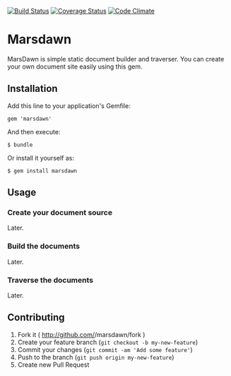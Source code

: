 [![Build Status](https://travis-ci.org/nao58/marsdawn.svg?branch=master)](https://travis-ci.org/nao58/marsdawn)
[![Coverage Status](https://coveralls.io/repos/nao58/marsdawn/badge.png?branch=master)](https://coveralls.io/r/nao58/marsdawn?branch=master)
[![Code Climate](https://codeclimate.com/github/nao58/marsdawn.png)](https://codeclimate.com/github/nao58/marsdawn)

# Marsdawn

MarsDawn is simple static document builder and traverser. You can create your own document site easily using this gem.

## Installation

Add this line to your application's Gemfile:

    gem 'marsdawn'

And then execute:

    $ bundle

Or install it yourself as:

    $ gem install marsdawn

## Usage

### Create your document source

Later.

### Build the documents

Later.

### Traverse the documents

Later.

## Contributing

1. Fork it ( http://github.com/<my-github-username>/marsdawn/fork )
2. Create your feature branch (`git checkout -b my-new-feature`)
3. Commit your changes (`git commit -am 'Add some feature'`)
4. Push to the branch (`git push origin my-new-feature`)
5. Create new Pull Request
